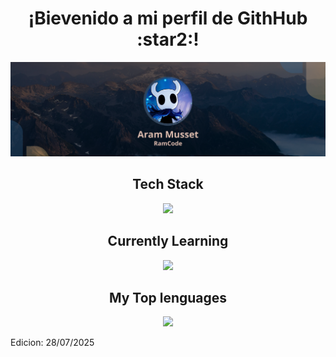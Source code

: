 <h1 align="center">¡Bievenido a mi perfil de GithHub :star2:!</h1>
<p align="center">
  <img src="RamCode.png"/>
</p>

<h2 align="center">Tech Stack</h2>  
<p  align="center">
  <a href="https://skillicons.dev">
    <img src="https://skillicons.dev/icons?i=py,django,html,css,js,mysql,react,tailwindcss" />
  </a>
</p>

<div align="center">
  <h2>Currently Learning</h2>
  <img src="https://skillicons.dev/icons?i=java,postgres,express" />
</div>

<div align="center">
  <h2 aling="center">My Top lenguages</h2>
  <img src='https://github-readme-stats.vercel.app/api/top-langs/?username=RamCodeZ3&layout=donut&theme=transparent'/>
</div>

Edicion: 28/07/2025
